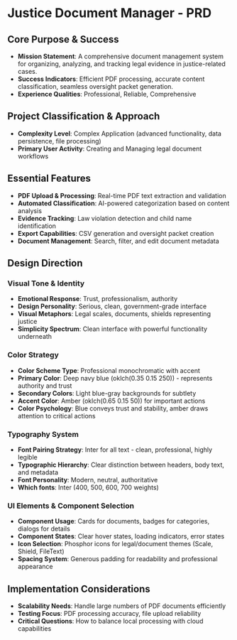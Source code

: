 # Justice Document Manager - PRD

## Core Purpose & Success
- **Mission Statement**: A comprehensive document management system for organizing, analyzing, and tracking legal evidence in justice-related cases.
- **Success Indicators**: Efficient PDF processing, accurate content classification, seamless oversight packet generation.
- **Experience Qualities**: Professional, Reliable, Comprehensive

## Project Classification & Approach
- **Complexity Level**: Complex Application (advanced functionality, data persistence, file processing)
- **Primary User Activity**: Creating and Managing legal document workflows

## Essential Features
- **PDF Upload & Processing**: Real-time PDF text extraction and validation
- **Automated Classification**: AI-powered categorization based on content analysis
- **Evidence Tracking**: Law violation detection and child name identification
- **Export Capabilities**: CSV generation and oversight packet creation
- **Document Management**: Search, filter, and edit document metadata

## Design Direction

### Visual Tone & Identity
- **Emotional Response**: Trust, professionalism, authority
- **Design Personality**: Serious, clean, government-grade interface
- **Visual Metaphors**: Legal scales, documents, shields representing justice
- **Simplicity Spectrum**: Clean interface with powerful functionality underneath

### Color Strategy
- **Color Scheme Type**: Professional monochromatic with accent
- **Primary Color**: Deep navy blue (oklch(0.35 0.15 250)) - represents authority and trust
- **Secondary Colors**: Light blue-gray backgrounds for subtlety
- **Accent Color**: Amber (oklch(0.65 0.15 50)) for important actions
- **Color Psychology**: Blue conveys trust and stability, amber draws attention to critical actions

### Typography System
- **Font Pairing Strategy**: Inter for all text - clean, professional, highly legible
- **Typographic Hierarchy**: Clear distinction between headers, body text, and metadata
- **Font Personality**: Modern, neutral, authoritative
- **Which fonts**: Inter (400, 500, 600, 700 weights)

### UI Elements & Component Selection
- **Component Usage**: Cards for documents, badges for categories, dialogs for details
- **Component States**: Clear hover states, loading indicators, error states
- **Icon Selection**: Phosphor icons for legal/document themes (Scale, Shield, FileText)
- **Spacing System**: Generous padding for readability and professional appearance

## Implementation Considerations
- **Scalability Needs**: Handle large numbers of PDF documents efficiently
- **Testing Focus**: PDF processing accuracy, file upload reliability
- **Critical Questions**: How to balance local processing with cloud capabilities